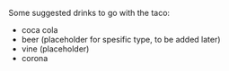 Some suggested drinks to go with the taco:

- coca cola
- beer (placeholder for spesific type, to be added later)
- vine (placeholder)
- corona
